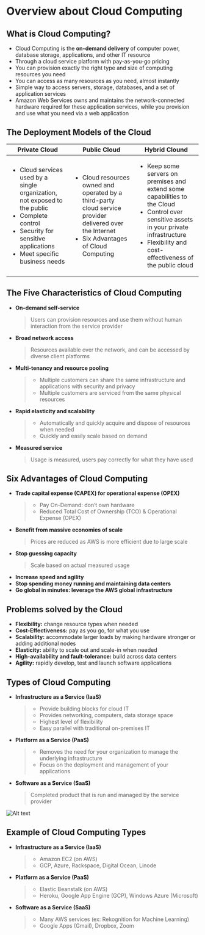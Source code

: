 ﻿# Overview about Cloud Computing


## What is Cloud Computing?
 
 - Cloud Computing is the **on-demand delivery** of computer power, database storage, applications, and other IT resource
 - Through a cloud service platform with pay-as-you-go pricing
 - You can provision exactly the right type and size of computing resources you need
 - You can access as many resources as you need, almost instantly
 - Simple way to access servers, storage, databases, and a set of application services
 - Amazon Web Services owns and maintains the network-connected hardware required for these application services, while you provision and use what you need via a web application

## The Deployment Models of the Cloud

| Private Cloud | Public Cloud | Hybrid Clound |
|--|--|--|
| <ul><li>Cloud services used by a single organization, not exposed to the public</li><li>Complete control</li><li>Security for sensitive applications</li><li>Meet specific business needs</li></ul> | <ul><li>Cloud resources owned and operated by a third-party cloud service provider delivered over the Internet</li><li>Six Advantages of Cloud Computing</li></ul> | <ul><li>Keep some servers on premises and extend some capabilities to the Cloud</li><li>Control over sensitive assets in your private infrastructure</li><li>Flexibility and cost-effectiveness of the public cloud</li></ul> |

## The Five Characteristics of Cloud Computing

 - **On-demand self-service**
   > Users can provision resources and use them without human interaction from the service provider
 - **Broad network access**
	> Resources available over the network, and can be accessed by diverse client platforms
 -  **Multi-tenancy and resource pooling**
	 > <ul><li>Multiple customers can share the same infrastructure and applications with security and privacy</li><li>Multiple customers are serviced from the same physical resources</li></ul>
 - **Rapid elasticity and scalability**
	 > <ul><li>Automatically and quickly acquire and dispose of resources when needed</li><li>Quickly and easily scale based on demand</li></ul>
 - **Measured service**
	 > Usage is measured, users pay correctly for what they have used

## Six Advantages of Cloud Computing

- **Trade capital expense (CAPEX) for operational expense (OPEX)**
	> <ul><li>Pay On-Demand: don’t own hardware</li><li>Reduced Total Cost of Ownership (TCO) & Operational Expense (OPEX)</li></ul>
- **Benefit from massive economies of scale**
	> Prices are reduced as AWS is more efficient due to large scale
- **Stop guessing capacity**
	>  Scale based on actual measured usage
- **Increase speed and agility**
- **Stop spending money running and maintaining data centers**
- **Go global in minutes: leverage the AWS global infrastructure**

## Problems solved by the Cloud

- **Flexibility:** change resource types when needed 
- **Cost-Effectiveness:** pay as you go, for what you use 
- **Scalability:** accommodate larger loads by making hardware stronger or adding additional nodes 
- **Elasticity:** ability to scale out and scale-in when needed 
- **High-availability and fault-tolerance:** build across data centers 
- **Agility:** rapidly develop, test and launch software applications

## Types of Cloud Computing

- **Infrastructure as a Service (IaaS)**
	> <ul><li>Provide building blocks for cloud IT</li><li>Provides networking, computers, data storage space</li><li>Highest level of flexibility</li><li>Easy parallel with traditional on-premises IT</li></ul>
- **Platform as a Service (PaaS)**
	> <ul><li>Removes the need for your organization to manage the underlying infrastructure</li><li>Focus on the deployment and management of your applications</li></ul>
- **Software as a Service (SaaS)**
	> Completed product that is run and managed by the service provider

![Alt text](https://cdn.mindmajix.com/blog/images/types-of-cloud-computing_6-5-4-23.png "Visualization of cloud computing types")

## Example of Cloud Computing Types

- **Infrastructure as a Service (IaaS)**
	> <ul><li>Amazon EC2 (on AWS)</li><li>GCP, Azure, Rackspace, Digital Ocean, Linode</li></ul>
- **Platform as a Service (PaaS)**
	> <ul><li>Elastic Beanstalk (on AWS)</li><li>Heroku, Google App Engine (GCP), Windows Azure (Microsoft)</li></ul>
- **Software as a Service (SaaS)**
	> <ul><li>Many AWS services (ex: Rekognition for Machine Learning)</li><li>Google Apps (Gmail), Dropbox, Zoom</li></ul>
